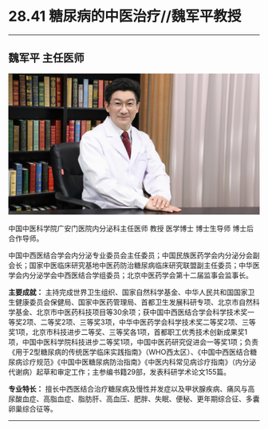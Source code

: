# 28.41 糖尿病的中医治疗//魏军平教授

---

## 魏军平 主任医师

![1685684890105](image/c28_041/1685684890105.png)

中国中医科学院广安门医院内分泌科主任医师 教授 医学博士 博士生导师 博士后合作导师。

中国中西医结合学会内分泌专业委员会主任委员；中国民族医药学会内分泌分会副会长；国家中医临床研究基地中医药防治糖尿病临床研究联盟副主任委员；中华医学会内分泌学会中西医结合学组委员；北京中医药学会第十二届监事会监事长。

**主要成就：** 主持完成世界卫生组织、国家自然科学基金、中华人民共和国国家卫生健康委员会保健局、国家中医药管理局、首都卫生发展科研专项、北京市自然科学基金、北京市中医药科技项目等30余项；获中国中西医结合学会科学技术奖一等奖2项、二等奖2项、三等奖3项，中华中医药学会科学技术奖二等奖2项、三等奖1项，北京市科技进步二等奖、三等奖各1项，首都职工优秀技术创新成果奖1项，中国中医科学院科技进步二等奖1项，中国中医药研究促进会一等奖1项；负责《用于2型糖尿病的传统医学临床实践指南》（WHO西太区）、《中国中西医结合糖尿病诊疗规范》《中国中医糖尿病防治指南》《中医内科常见病诊疗指南》（内分泌代谢病）起草和审定工作；主参编书籍29部，发表科研学术论文155篇。

**专业特长：** 擅长中西医结合治疗糖尿病及慢性并发症以及甲状腺疾病、痛风与高尿酸血症、高脂血症、脂肪肝、高血压、肥胖、失眠、便秘、更年期综合征、多囊卵巢综合征等。

---
